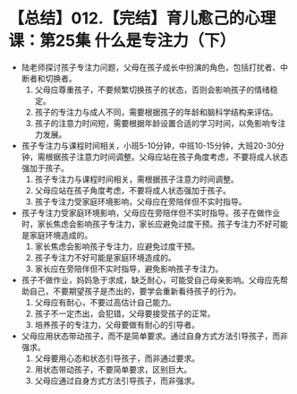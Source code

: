 # 【总结】012.【完结】育儿愈己的心理课：第25集 什么是专注力（下）

-   陆老师探讨孩子专注力问题，父母在孩子成长中扮演的角色，包括打扰者、中断者和切换者。
    1.  父母应尊重孩子，不要频繁切换孩子的状态，否则会影响孩子的情绪稳定。
    2.  孩子的专注力与成人不同，需要根据孩子的年龄和脑科学结构来评估。
    3.  孩子的注意力时间短，需要根据年龄设置合适的学习时间，以免影响专注力发展。
-   孩子专注力与课程时间相关，小班5-10分钟，中班10-15分钟，大班20-30分钟，需根据孩子注意力时间调整。父母应站在孩子角度考虑，不要将成人状态强加于孩子。
    1.  孩子专注力与课程时间相关，需根据孩子注意力时间调整。
    2.  父母应站在孩子角度考虑，不要将成人状态强加于孩子。
    3.  孩子专注力受家庭环境影响，父母应在旁陪伴但不实时指导。
-   孩子专注力受家庭环境影响，父母应在旁陪伴但不实时指导。孩子在做作业时，家长焦虑会影响孩子专注力，家长应避免过度干预。孩子专注力不好可能是家庭环境造成的。
    1.  家长焦虑会影响孩子专注力，应避免过度干预。
    2.  孩子专注力不好可能是家庭环境造成的。
    3.  家长应在旁陪伴但不实时指导，避免影响孩子专注力。
-   孩子不做作业，妈妈急于求成，缺乏耐心，可能受自己母亲影响。父母应先帮助自己，不要期望孩子是杰出的，要学会重新看待孩子的行为。
    1.  父母应有耐心，不要过高估计自己能力。
    2.  孩子不一定杰出，会犯错，父母要接受孩子的正常。
    3.  培养孩子的专注力，父母要做有耐心的引导者。
-   父母应用状态带动孩子，而不是简单要求。通过自身方式方法引导孩子，而非强求。
    1.  父母要用心态和状态引导孩子，而非通过要求。
    2.  用状态带动孩子，不要简单要求，区别巨大。
    3.  父母应通过自身方式方法引导孩子，而非强求。